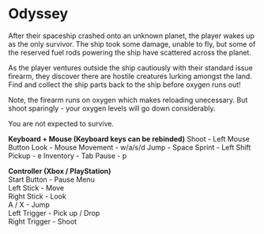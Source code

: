# Odyssey
After their spaceship crashed onto an unknown planet, the player wakes up as the only survivor. The ship took some damage, unable to fly, but some of the reserved fuel rods powering the ship have scattered across the planet. 

As the player ventures outside the ship cautiously with their standard issue firearm, they discover there are hostile creatures lurking amongst the land. Find and collect the ship parts back to the ship before oxygen runs out!

Note, the firearm runs on oxygen which makes reloading unecessary. But shoot sparingly - your oxygen levels will go down considerably.

You are not expected to survive.

**Keyboard + Mouse (Keyboard keys can be rebinded)** 
Shoot - Left Mouse Button
Look - Mouse
Movement - w/a/s/d
Jump - Space
Sprint - Left Shift
Pickup - e
Inventory - Tab
Pause - p

**Controller (Xbox / PlayStation)**  
Start Button - Pause Menu  
Left Stick - Move   
Right Stick - Look  
A / X - Jump  
Left Trigger - Pick up / Drop  
Right Trigger - Shoot  
